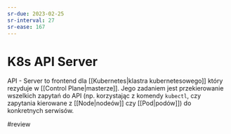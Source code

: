 ```yaml
---
sr-due: 2023-02-25
sr-interval: 27
sr-ease: 167
---
```


# K8s API Server
API - Server to frontend dla [[Kubernetes|klastra kubernetesowego]] który rezyduje w [[Control Plane|masterze]]. Jego zadaniem jest przekierowanie wszelkich zapytań do API (np. korzystając z komendy `kubectl`, czy zapytania kierowane z [[Node|nodeów]] czy [[Pod|podów]]) do konkretnych serwisów.

#review 